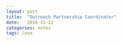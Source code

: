 ```yaml
---
layout: post
title:  "Outreach Partnership Coordinater"
date:   2016-11-22
categories: notes 
tags: love
---
```

